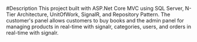 #Description
This project built with ASP.Net Core MVC using SQL Server, N-Tier Architecture, UnitOfWork, SignalR, and Repository Pattern. The customer's panel allows customers to buy books and the admin panel for managing products in real-time with signalr, categories, users, and orders in real-time with signalr.
